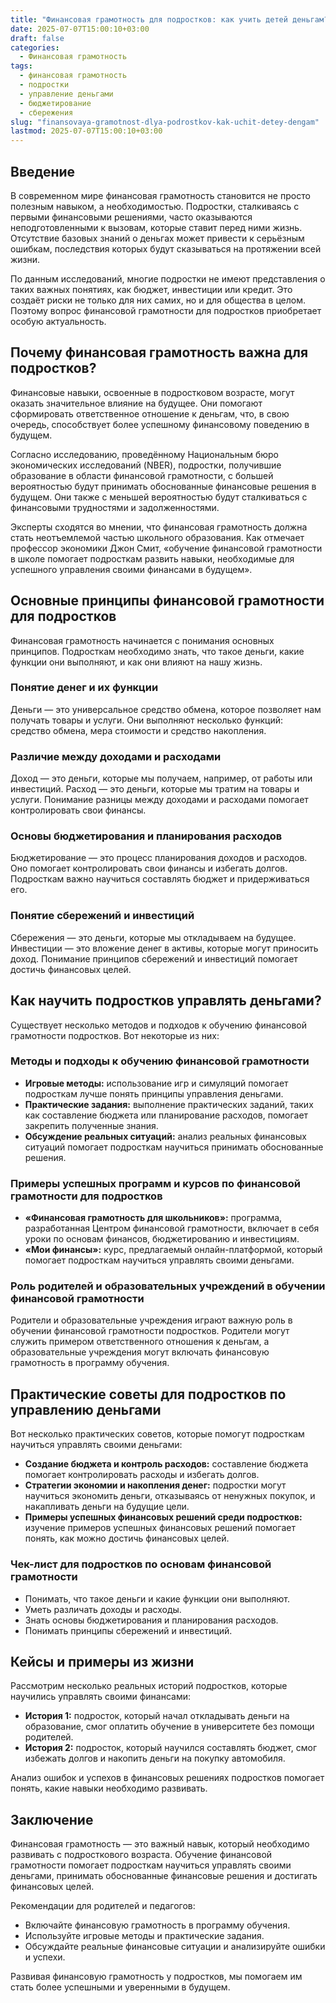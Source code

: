 ```yaml
---
title: "Финансовая грамотность для подростков: как учить детей деньгам?"
date: 2025-07-07T15:00:10+03:00
draft: false
categories:
  - Финансовая грамотность
tags:
  - финансовая грамотность
  - подростки
  - управление деньгами
  - бюджетирование
  - сбережения
slug: "finansovaya-gramotnost-dlya-podrostkov-kak-uchit-detey-dengam"
lastmod: 2025-07-07T15:00:10+03:00
---
```


## Введение

В современном мире финансовая грамотность становится не просто полезным навыком, а необходимостью. Подростки, сталкиваясь с первыми финансовыми решениями, часто оказываются неподготовленными к вызовам, которые ставит перед ними жизнь. Отсутствие базовых знаний о деньгах может привести к серьёзным ошибкам, последствия которых будут сказываться на протяжении всей жизни.

По данным исследований, многие подростки не имеют представления о таких важных понятиях, как бюджет, инвестиции или кредит. Это создаёт риски не только для них самих, но и для общества в целом. Поэтому вопрос финансовой грамотности для подростков приобретает особую актуальность.

## Почему финансовая грамотность важна для подростков?

Финансовые навыки, освоенные в подростковом возрасте, могут оказать значительное влияние на будущее. Они помогают сформировать ответственное отношение к деньгам, что, в свою очередь, способствует более успешному финансовому поведению в будущем.

Согласно исследованию, проведённому Национальным бюро экономических исследований (NBER), подростки, получившие образование в области финансовой грамотности, с большей вероятностью будут принимать обоснованные финансовые решения в будущем. Они также с меньшей вероятностью будут сталкиваться с финансовыми трудностями и задолженностями.

Эксперты сходятся во мнении, что финансовая грамотность должна стать неотъемлемой частью школьного образования. Как отмечает профессор экономики Джон Смит, «обучение финансовой грамотности в школе помогает подросткам развить навыки, необходимые для успешного управления своими финансами в будущем».

## Основные принципы финансовой грамотности для подростков

Финансовая грамотность начинается с понимания основных принципов. Подросткам необходимо знать, что такое деньги, какие функции они выполняют, и как они влияют на нашу жизнь.

### Понятие денег и их функции

Деньги — это универсальное средство обмена, которое позволяет нам получать товары и услуги. Они выполняют несколько функций: средство обмена, мера стоимости и средство накопления.

### Различие между доходами и расходами

Доход — это деньги, которые мы получаем, например, от работы или инвестиций. Расход — это деньги, которые мы тратим на товары и услуги. Понимание разницы между доходами и расходами помогает контролировать свои финансы.

### Основы бюджетирования и планирования расходов

Бюджетирование — это процесс планирования доходов и расходов. Оно помогает контролировать свои финансы и избегать долгов. Подросткам важно научиться составлять бюджет и придерживаться его.

### Понятие сбережений и инвестиций

Сбережения — это деньги, которые мы откладываем на будущее. Инвестиции — это вложение денег в активы, которые могут приносить доход. Понимание принципов сбережений и инвестиций помогает достичь финансовых целей.

## Как научить подростков управлять деньгами?

Существует несколько методов и подходов к обучению финансовой грамотности подростков. Вот некоторые из них:

### Методы и подходы к обучению финансовой грамотности

- **Игровые методы:** использование игр и симуляций помогает подросткам лучше понять принципы управления деньгами.
- **Практические задания:** выполнение практических заданий, таких как составление бюджета или планирование расходов, помогает закрепить полученные знания.
- **Обсуждение реальных ситуаций:** анализ реальных финансовых ситуаций помогает подросткам научиться принимать обоснованные решения.

### Примеры успешных программ и курсов по финансовой грамотности для подростков

- **«Финансовая грамотность для школьников»:** программа, разработанная Центром финансовой грамотности, включает в себя уроки по основам финансов, бюджетированию и инвестициям.
- **«Мои финансы»:** курс, предлагаемый онлайн-платформой, который помогает подросткам научиться управлять своими деньгами.

### Роль родителей и образовательных учреждений в обучении финансовой грамотности

Родители и образовательные учреждения играют важную роль в обучении финансовой грамотности подростков. Родители могут служить примером ответственного отношения к деньгам, а образовательные учреждения могут включать финансовую грамотность в программу обучения.

## Практические советы для подростков по управлению деньгами

Вот несколько практических советов, которые помогут подросткам научиться управлять своими деньгами:

- **Создание бюджета и контроль расходов:** составление бюджета помогает контролировать расходы и избегать долгов.
- **Стратегии экономии и накопления денег:** подростки могут научиться экономить деньги, отказываясь от ненужных покупок, и накапливать деньги на будущие цели.
- **Примеры успешных финансовых решений среди подростков:** изучение примеров успешных финансовых решений помогает понять, как можно достичь финансовых целей.

### Чек-лист для подростков по основам финансовой грамотности

- Понимать, что такое деньги и какие функции они выполняют.
- Уметь различать доходы и расходы.
- Знать основы бюджетирования и планирования расходов.
- Понимать принципы сбережений и инвестиций.

## Кейсы и примеры из жизни

Рассмотрим несколько реальных историй подростков, которые научились управлять своими финансами:

- **История 1:** подросток, который начал откладывать деньги на образование, смог оплатить обучение в университете без помощи родителей.
- **История 2:** подросток, который научился составлять бюджет, смог избежать долгов и накопить деньги на покупку автомобиля.

Анализ ошибок и успехов в финансовых решениях подростков помогает понять, какие навыки необходимо развивать.

## Заключение

Финансовая грамотность — это важный навык, который необходимо развивать с подросткового возраста. Обучение финансовой грамотности помогает подросткам научиться управлять своими деньгами, принимать обоснованные финансовые решения и достигать финансовых целей.

Рекомендации для родителей и педагогов:

- Включайте финансовую грамотность в программу обучения.
- Используйте игровые методы и практические задания.
- Обсуждайте реальные финансовые ситуации и анализируйте ошибки и успехи.

Развивая финансовую грамотность у подростков, мы помогаем им стать более успешными и уверенными в будущем.
